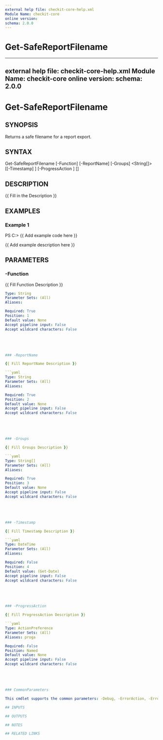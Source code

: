 ```yaml
---
external help file: checkit-core-help.xml
Module Name: checkit-core
online version:
schema: 2.0.0
---
```

# Get-SafeReportFilename

---
external help file: checkit-core-help.xml
Module Name: checkit-core
online version:
schema: 2.0.0
---

# Get-SafeReportFilename

## SYNOPSIS

Returns a safe filename for a report export.

## SYNTAX





Get-SafeReportFilename [-Function] <String> [-ReportName] <String> [-Groups] <String[]>
 [[-Timestamp] <DateTime>] [-ProgressAction <ActionPreference>] [<CommonParameters>]





## DESCRIPTION

{{ Fill in the Description }}

## EXAMPLES

### Example 1





PS C:\> {{ Add example code here }}





{{ Add example description here }}

## PARAMETERS

### -Function

{{ Fill Function Description }}

```yaml
Type: String
Parameter Sets: (All)
Aliases:

Required: True
Position: 1
Default value: None
Accept pipeline input: False
Accept wildcard characters: False





### -ReportName

{{ Fill ReportName Description }}

```yaml
Type: String
Parameter Sets: (All)
Aliases:

Required: True
Position: 2
Default value: None
Accept pipeline input: False
Accept wildcard characters: False





### -Groups

{{ Fill Groups Description }}

```yaml
Type: String[]
Parameter Sets: (All)
Aliases:

Required: True
Position: 3
Default value: None
Accept pipeline input: False
Accept wildcard characters: False





### -Timestamp

{{ Fill Timestamp Description }}

```yaml
Type: DateTime
Parameter Sets: (All)
Aliases:

Required: False
Position: 4
Default value: (Get-Date)
Accept pipeline input: False
Accept wildcard characters: False





### -ProgressAction

{{ Fill ProgressAction Description }}

```yaml
Type: ActionPreference
Parameter Sets: (All)
Aliases: proga

Required: False
Position: Named
Default value: None
Accept pipeline input: False
Accept wildcard characters: False





### CommonParameters

This cmdlet supports the common parameters: -Debug, -ErrorAction, -ErrorVariable, -InformationAction, -InformationVariable, -OutVariable, -OutBuffer, -PipelineVariable, -Verbose, -WarningAction, and -WarningVariable. For more information, see [about_CommonParameters](http://go.microsoft.com/fwlink/?LinkID=113216).

## INPUTS

## OUTPUTS

## NOTES

## RELATED LINKS



